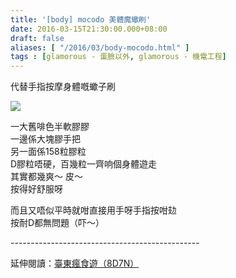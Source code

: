 ```yaml
---
title: '[body] mocodo 美體魔蠍刷'
date: 2016-03-15T21:30:00.000+08:00
draft: false
aliases: [ "/2016/03/body-mocodo.html" ]
tags : [glamorous - 蛋臉以外, glamorous - 機電工程]
---
```


代替手指按摩身體嘅蠍子刷  

![](/images/mocodo.jpg)

一大舊啡色半軟膠膠  
一邊係大塊膠手把  
另一面係158粒膠粒  
D膠粒唔硬，百幾粒一齊响個身體遊走  
其實都幾爽～ 皮～  
按得好舒服呀  
  
而且又唔似平時就咁直接用手呀手指按咁攰  
按耐D都無問題（吓～）
  
\-----------------------------------------------  
  
延伸閱讀：[臺東瘋食遊（8D7N）](https://hidie.net/taitung8d7n/)
